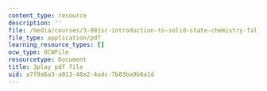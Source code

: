 ```yaml
---
content_type: resource
description: ''
file: /media/courses/3-091sc-introduction-to-solid-state-chemistry-fall-2010/a7f9a6a3a01348a24adc7b83ba9b6a1d_FwIKZIWJfg8.pdf
file_type: application/pdf
learning_resource_types: []
ocw_type: OCWFile
resourcetype: Document
title: 3play pdf file
uid: a7f9a6a3-a013-48a2-4adc-7b83ba9b6a1d
---
```

